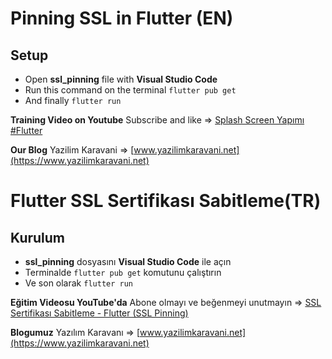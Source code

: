 # Pinning SSL in Flutter (EN)

## Setup
 - Open **ssl_pinning** file with **Visual Studio Code**
 - Run this command on the terminal `flutter pub get`
 - And finally `flutter run`

**Training Video on Youtube** 
Subscribe and like => [Splash Screen Yapımı #Flutter](https://youtu.be/BuGjLwdOfwo)

**Our Blog**
Yazilim Karavani => [www.yazilimkaravani.net](https://www.yazilimkaravani.net)



# Flutter SSL Sertifikası Sabitleme(TR)

## Kurulum
 - **ssl_pinning** dosyasını **Visual Studio Code** ile açın
 - Terminalde `flutter pub get` komutunu çalıştırın
 - Ve son olarak `flutter run`

**Eğitim Videosu YouTube'da** 
Abone olmayı ve beğenmeyi unutmayın => [SSL Sertifikası Sabitleme - Flutter (SSL Pinning)](https://youtu.be/ovFqnQ88xHo)

**Blogumuz**
Yazılım Karavanı => [www.yazilimkaravani.net](https://www.yazilimkaravani.net)
